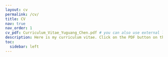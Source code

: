 ```yaml
---
layout: cv
permalink: /cv/
title: CV
nav: true
nav_order: 1
cv_pdf: Curriculum_Vitae_Yuguang_Chen.pdf # you can also use external links here
description: Here is my curriculum vitae. Click on the PDF button on the right to download the PDF version. 
toc:
  sidebar: left
---
```

